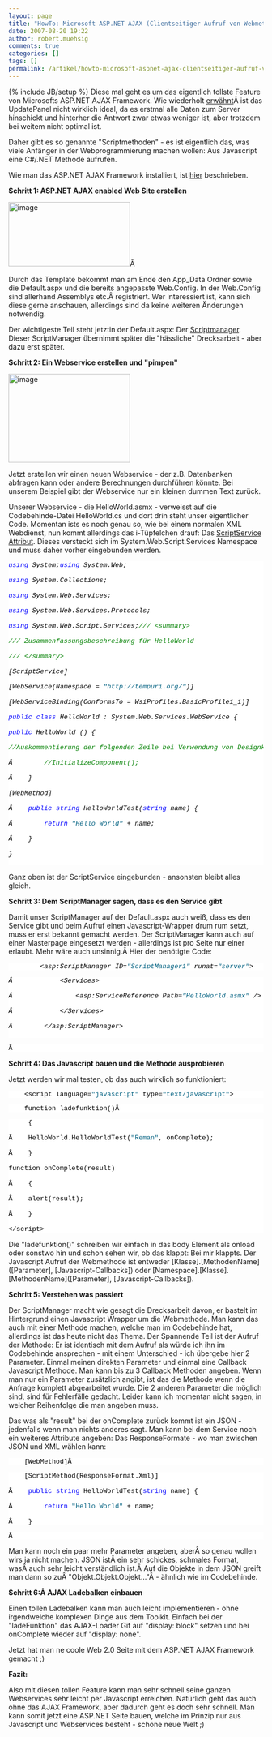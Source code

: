 ```yaml
---
layout: page
title: "HowTo: Microsoft ASP.NET AJAX (Clientseitiger Aufruf von Webmethoden)"
date: 2007-08-20 19:22
author: robert.muehsig
comments: true
categories: []
tags: []
permalink: /artikel/howto-microsoft-aspnet-ajax-clientseitiger-aufruf-von-webmethoden
---
```

{% include JB/setup %}
Diese mal geht es um das eigentlich tollste Feature von Microsofts ASP.NET AJAX Framework. Wie wiederholt <a href="http://code-inside.de/blog/2007/06/07/gute-und-schlechte-seiten-des-updatepanels/" title="böses Updatepanel">erwähnt</a>Â ist das UpdatePanel nicht wirklich ideal, da es erstmal alle Daten zum Server hinschickt und hinterher die Antwort zwar etwas weniger ist, aber trotzdem bei weitem nicht optimal ist.

Daher gibt es so genannte "Scriptmethoden" - es ist eigentlich das, was viele Anfänger in der Webprogrammierung machen wollen: Aus Javascript eine C#/.NET Methode aufrufen.

Wie man das ASP.NET AJAX Framework installiert, ist <a href="http://code-inside.de/blog/artikel/howto-microsoft-aspnet-ajax-praktischer-anfang/" title="HowTo: Microsoft ASP.NET AJAX">hier</a> beschrieben.

<strong>Schritt 1: ASP.NET AJAX enabled Web Site erstellen</strong>

<a atomicselection="true" href="{{BASE_PATH}}/assets/wp-images/image.png"><img border="0" width="240" src="{{BASE_PATH}}/assets/wp-images/image-thumb.png" alt="image" height="127" style="border: 0px" /></a>Â 

Durch das Template bekommt man am Ende den App_Data Ordner sowie die Default.aspx und die bereits angepasste Web.Config. In der Web.Config sind allerhand Assemblys etc.Â registriert. Wer interessiert ist, kann sich diese gerne anschauen, allerdings sind da keine weiteren Änderungen notwendig.

Der wichtigeste Teil steht jetztin der Default.aspx: Der <a target="_blank" href="http://asp.net/AJAX/Documentation/Live/overview/ScriptManagerOverview.aspx" title="MS ASP.NET AJAX ScriptManager">Scriptmanager</a>. Dieser ScriptManager übernimmt später die "hässliche" Drecksarbeit - aber dazu erst später.

<strong>Schritt 2: Ein Webservice erstellen und "pimpen"</strong>

<a atomicselection="true" href="{{BASE_PATH}}/assets/wp-images/image1.png"><img border="0" width="240" src="{{BASE_PATH}}/assets/wp-images/image-thumb1.png" alt="image" height="175" style="border: 0px" /></a>

Jetzt erstellen wir einen neuen Webservice - der z.B. Datenbanken abfragen kann oder andere Berechnungen durchführen könnte. Bei unserem Beispiel gibt der Webservice nur ein kleinen dummen Text zurück.

Unserer Webservice - die HelloWorld.asmx - verweisst auf die Codebehinde-Datei HelloWorld.cs und dort drin steht unser eigentlicher Code.
Momentan ists es noch genau so, wie bei einem normalen XML Webdienst, nun kommt allerdings das i-Tüpfelchen drauf: Das <a target="_blank" href="http://asp.net/AJAX/Documentation/Live/mref/N_System_Web_Script_Services.aspx" title="MS ASP.NET AJAX ScriptService Attribut">ScriptService Attribut</a>.
Dieses versteckt sich im System.Web.Script.Services Namespace und muss daher vorher eingebunden werden.
<pre class="csharpcode"><em><span class="kwrd">using</span> System;<span class="kwrd">using</span> System.Web;        

<span class="kwrd">using</span> System.Collections;        

<span class="kwrd">using</span> System.Web.Services;        

<span class="kwrd">using</span> System.Web.Services.Protocols;        

<span class="kwrd">using</span> System.Web.Script.Services;<span class="rem">/// &lt;summary&gt;</span>        

<span class="rem">/// Zusammenfassungsbeschreibung für HelloWorld</span>        

<span class="rem">/// &lt;/summary&gt;</span>        

[ScriptService]        

[WebService(Namespace = <span class="str">"http://tempuri.org/"</span>)]        

[WebServiceBinding(ConformsTo = WsiProfiles.BasicProfile1_1)]        

<span class="kwrd">public</span> <span class="kwrd">class</span> HelloWorld : System.Web.Services.WebService {        

<span class="kwrd">public</span> HelloWorld () {        

<span class="rem">//Auskommentierung der folgenden Zeile bei Verwendung von Designkomponenten aufheben </span>        

Â        <span class="rem">//InitializeComponent(); </span>        

Â    }        

[WebMethod]        

Â    <span class="kwrd">public</span> <span class="kwrd">string</span> HelloWorldTest(<span class="kwrd">string</span> name) {        

Â        <span class="kwrd">return</span> <span class="str">"Hello World" </span>+ name;        

Â    }        

}        

</em></pre>
Ganz oben ist der ScriptService eingebunden - ansonsten bleibt alles gleich.

<strong>Schritt 3: Dem ScriptManager sagen, dass es den Service gibt</strong>

Damit unser ScriptManager auf der Default.aspx auch weiß, dass es den Service gibt und beim Aufruf einen Javascript-Wrapper drum rum setzt, muss er erst bekannt gemacht werden. Der ScriptManager kann auch auf einer Masterpage eingesetzt werden - allerdings ist pro Seite nur einer erlaubt. Mehr wäre auch unsinnig.Â Hier der benötigte Code:

<style>                            <!--  .csharpcode, .csharpcode pre  {  	font-size: small;  	color: black;  	font-family: consolas, "Courier New", courier, monospace;  	background-color: #ffffff;  	/*white-space: pre;*/  }

.csharpcode pre { margin: 0em; }

.csharpcode .rem { color: #008000; }

.csharpcode .kwrd { color: #0000ff; }

.csharpcode .str { color: #006080; }

.csharpcode .op { color: #0000c0; }

.csharpcode .preproc { color: #cc6633; }

.csharpcode .asp { background-color: #ffff00; }

.csharpcode .html { color: #800000; }

.csharpcode .attr { color: #ff0000; }

.csharpcode .alt   {  	background-color: #f4f4f4;  	width: 100%;  	margin: 0em;  }

.csharpcode .lnum { color: #606060; }

--></style>
<pre class="csharpcode"><em>        &lt;asp:ScriptManager ID=<span class="str">"ScriptManager1"</span> runat=<span class="str">"server"</span>&gt;</em></pre>
<pre class="csharpcode"><em>Â            &lt;Services&gt;        

Â                &lt;asp:ServiceReference Path=<span class="str">"HelloWorld.asmx"</span> /&gt;        

Â            &lt;/Services&gt;        

Â        &lt;/asp:ScriptManager&gt;        

</em></pre>
<pre class="csharpcode">Â </pre>
<strong>Schritt 4: Das Javascript bauen und die Methode ausprobieren</strong>

Jetzt werden wir mal testen, ob das auch wirklich so funktioniert:
<pre class="csharpcode">    &lt;script language=<span class="str">"javascript"</span> type=<span class="str">"text/javascript"</span>&gt;</pre>
<pre class="csharpcode">    function ladefunktion()Â </pre>
<pre class="csharpcode">     {        

Â    HelloWorld.HelloWorldTest(<span class="str">"Reman"</span>, onComplete);        

Â    }        

function onComplete(result)        

Â    {        

Â    alert(result);        

Â    }        

&lt;/script&gt;</pre>
Die "ladefunktion()" schreiben wir einfach in das body Element als onload oder sonstwo hin und schon sehen wir, ob das klappt: Bei mir klappts. Der Javascript Aufruf der Webmethode ist entweder [Klasse].[MethodenName]([Parameter], [Javascript-Callbacks]) oder [Namespace].[Klasse].[MethodenName]([Parameter], [Javascript-Callbacks]).

<strong>Schritt 5: Verstehen was passiert</strong>

Der ScriptManager macht wie gesagt die Drecksarbeit davon, er bastelt im Hintergrund einen Javascript Wrapper um die Webmethode. Man kann das auch mit einer Methode machen, welche man im Codebehinde hat, allerdings ist das heute nicht das Thema.
Der Spannende Teil ist der Aufruf der Methode: Er ist identisch mit dem Aufruf als würde ich ihn im Codebehinde ansprechen - mit einem Unterschied - ich übergebe hier 2 Parameter. Einmal meinen direkten Parameter und einmal eine Callback Javascript Methode. Man kann bis zu 3 Callback Methoden angeben. Wenn man nur ein Parameter zusätzlich angibt, ist das die Methode wenn die Anfrage komplett abgearbeitet wurde. Die 2 anderen Parameter die möglich sind, sind für Fehlerfälle gedacht. Leider kann ich momentan nicht sagen, in welcher Reihenfolge die man angeben muss.

Das was als "result" bei der onComplete zurück kommt ist ein JSON - jedenfalls wenn man nichts anderes sagt. Man kann bei dem Service noch ein weiteres Attribute angeben: Das ResponseFormate - wo man zwischen JSON und XML wählen kann:
<pre class="csharpcode">    [WebMethod]Â </pre>
<pre class="csharpcode">    [ScriptMethod(ResponseFormat.Xml)]        

Â    <span class="kwrd">public</span> <span class="kwrd">string</span> HelloWorldTest(<span class="kwrd">string</span> name) {        

Â        <span class="kwrd">return</span> <span class="str">"Hello World"</span> + name;        

Â    }</pre>
<pre class="csharpcode">Â </pre>
Man kann noch ein paar mehr Parameter angeben, aberÂ so genau wollen wirs ja nicht machen. JSON istÂ ein sehr schickes, schmales Format, wasÂ auch sehr leicht verständlich ist.Â Auf die Objekte in dem JSON greift man dann so zuÂ "Objekt.Objekt.Objekt..."Â - ähnlich wie im Codebehinde.

<strong>Schritt 6:Â AJAX Ladebalken einbauen</strong>

Einen tollen Ladebalken kann man auch leicht implementieren - ohne irgendwelche komplexen Dinge aus dem Toolkit. Einfach bei der "ladeFunktion" das AJAX-Loader Gif auf "display: block" setzen und bei onComplete wieder auf "display: none".

Jetzt hat man ne coole Web 2.0 Seite mit dem ASP.NET AJAX Framework gemacht ;)

<strong>Fazit:</strong>

Also mit diesen tollen Feature kann man sehr schnell seine ganzen Webservices sehr leicht per Javascript erreichen. Natürlich geht das auch ohne das AJAX Framework, aber dadurch geht es doch sehr schnell. Man kann somit jetzt eine ASP.NET Seite bauen, welche im Prinzip nur aus Javascript und Webservices besteht - schöne neue Welt ;)

